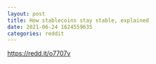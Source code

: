 ```yaml
--- 
layout: post 
title: How stablecoins stay stable, explained 
date: 2021-06-24 1624559635 
categories: reddit 
--- 
```

https://redd.it/o7707v